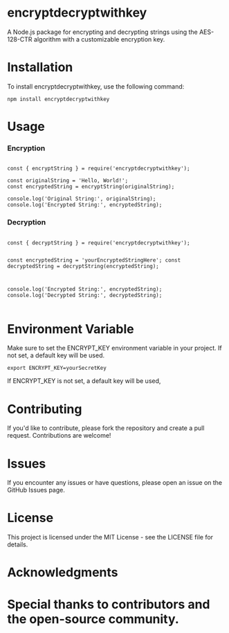 # encryptdecryptwithkey


A Node.js package for encrypting and decrypting strings using the AES-128-CTR algorithm with a customizable encryption key.


<h1>Installation</h1>
To install encryptdecryptwithkey, use the following command:

<pre class="notranslate"><code>npm install encryptdecryptwithkey</code></pre>

<h1>Usage</h1>

<h3>Encryption</h3>

<pre class="notranslate"><code>
const { encryptString } = require('encryptdecryptwithkey');

const originalString = 'Hello, World!';
const encryptedString = encryptString(originalString);

console.log('Original String:', originalString);
console.log('Encrypted String:', encryptedString);  
</code></pre>



<h3>Decryption</h3>
<pre class="notranslate"><code>
const { decryptString } = require('encryptdecryptwithkey');

const encryptedString = 'yourEncryptedStringHere';
const decryptedString = decryptString(encryptedString);

console.log('Encrypted String:', encryptedString);
console.log('Decrypted String:', decryptedString);
</code></pre>

<h1>Environment Variable</h1>

Make sure to set the ENCRYPT_KEY environment variable in your project. If not set, a default key will be used.


<pre class="notranslate"><code>export ENCRYPT_KEY=yourSecretKey</code></pre>

If ENCRYPT_KEY is not set, a default key will be used,

<h1>Contributing</h1>
If you'd like to contribute, please fork the repository and create a pull request. Contributions are welcome!

<h1>Issues</h1>
If you encounter any issues or have questions, please open an issue on the GitHub Issues page.

<h1>License</h1>
This project is licensed under the MIT License - see the LICENSE file for details.

<h1>Acknowledgments<h1>
Special thanks to contributors and the open-source community.


